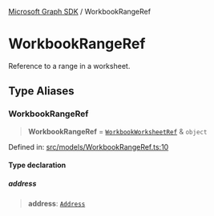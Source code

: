 [Microsoft Graph SDK](README.md) / WorkbookRangeRef

# WorkbookRangeRef

Reference to a range in a worksheet.

## Type Aliases

### WorkbookRangeRef

> **WorkbookRangeRef** = [`WorkbookWorksheetRef`](WorkbookWorksheetRef.md#workbookworksheetref) & `object`

Defined in: [src/models/WorkbookRangeRef.ts:10](https://github.com/Future-Secure-AI/microsoft-graph/blob/main/src/models/WorkbookRangeRef.ts#L10)

#### Type declaration

##### address

> **address**: [`Address`](Address.md#address)
